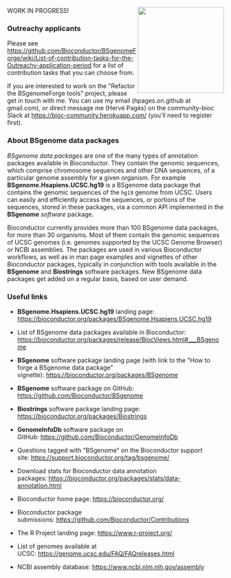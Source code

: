 [<img src="https://www.bioconductor.org/images/logo/jpg/bioconductor_logo_rgb.jpg" width="200" align="right"/>](https://bioconductor.org/)

WORK IN PROGRESS!

### Outreachy applicants

Please see https://github.com/Bioconductor/BSgenomeForge/wiki/List-of-contribution-tasks-for-the-Outreachy-application-period for a list of contribution tasks that you can choose from.

If you are interested to work on the "Refactor the BSgenomeForge tools"
project, please get in touch with me. You can use my email (hpages.on.github
at gmail.com), or direct message me (Hervé Pagès) on the community-bioc Slack
at https://bioc-community.herokuapp.com/ (you'll need to register first).

### About BSgenome data packages

_BSgenome data packages_ are one of the many types of annotation packages available in Bioconductor. They contain the genomic sequences, which comprise chromosome sequences and other DNA sequences, of a particular genome assembly for a given organism. For example **BSgenome.Hsapiens.UCSC.hg19** is a BSgenome data package that contains the genomic sequences of the `hg19` genome from UCSC. Users can easily and efficiently access the sequences, or portions of the sequences, stored in these packages, via a common API implemented in the **BSgenome** _software_ package.

Bioconductor currently provides more than 100 BSgenome data packages, for more than 30 organisms. Most of them contain the genomic sequences of UCSC genomes (i.e. genomes supported by the UCSC Genome Browser) or NCBI assemblies. The packages are used in various Bioconductor workflows, as well as in man page examples and vignettes of other Bioconductor packages, typically in conjunction with tools available in the **BSgenome** and **Biostrings** software packages. New BSgenome data packages get added on a regular basis, based on user demand.

### Useful links

- **BSgenome.Hsapiens.UCSC.hg19** landing page: https://bioconductor.org/packages/BSgenome.Hsapiens.UCSC.hg19

- List of BSgenome data packages available in Bioconductor: https://bioconductor.org/packages/release/BiocViews.html#___BSgenome

- **BSgenome** software package landing page (with link to the "How to forge a BSgenome data package" vignette): https://bioconductor.org/packages/BSgenome

- **BSgenome** software package on GitHub: https://github.com/Bioconductor/BSgenome

- **Biostrings** software package landing page: https://bioconductor.org/packages/Biostrings

- **GenomeInfoDb** software package on GitHub: https://github.com/Bioconductor/GenomeInfoDb

- Questions tagged with "BSgenome" on the Bioconductor support site: https://support.bioconductor.org/tag/bsgenome/

- Download stats for Bioconductor data annotation packages: https://bioconductor.org/packages/stats/data-annotation.html

- Bioconductor home page: https://bioconductor.org/

- Bioconductor package submissions: https://github.com/Bioconductor/Contributions

- The R Project landing page: https://www.r-project.org/

- List of genomes available at UCSC: https://genome.ucsc.edu/FAQ/FAQreleases.html

- NCBI assembly database: https://www.ncbi.nlm.nih.gov/assembly

